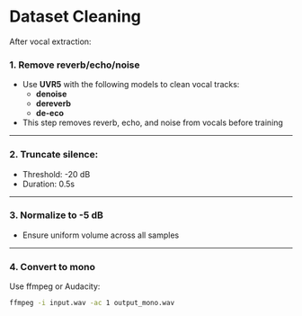 # Dataset Cleaning

After vocal extraction:

### 1. Remove reverb/echo/noise

- Use **UVR5** with the following models to clean vocal tracks:
  - **denoise**
  - **dereverb**
  - **de-eco**
- This step removes reverb, echo, and noise from vocals before training

---

### 2. Truncate silence:
- Threshold: -20 dB
- Duration: 0.5s

---

### 3. Normalize to -5 dB
- Ensure uniform volume across all samples

---

### 4. Convert to mono
Use ffmpeg or Audacity:

```bash
ffmpeg -i input.wav -ac 1 output_mono.wav
